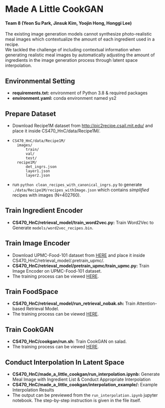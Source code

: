 # Made A Little CookGAN

#### Team 8 (Yeon Su Park, Jinsuk Kim, Yoojin Hong, Honggi Lee)
The existing image generation models cannot synthesize photo-realistic meal images which contextualize the amount of each ingredient used in a recipe.<br/>
We tackled the challenge of including contextual information when generating realistic meal images by automatically adjusting the amount of ingredients in the image generation process through latent space interpolation.

## Environmental Setting
- **requirements.txt:** environment of Python 3.8 & required packages
- **environment.yaml:** conda environment named ys2

## Prepare Dataset
- Download Recipe1M dataset from http://pic2recipe.csail.mit.edu/ and place it inside CS470_HnC/data/Recipe1M/. <br/>
- ```
  CS470_HnC/data/Recipe1M/
    images/
        train/
        val/
        test/
    recipe1M/
        det_ingrs.json
        layer1.json
        layer2.json
- run `python clean_recipes_with_canonical_ingrs.py` to generate `./data/Recipe1M/recipes_withImage.json` which contains *simplified* recipes with images (N=402760).

## Train Ingredient Encoder
- **CS470_HnC/retrieval_model/train_word2vec.py:** Train Word2Vec to Generate `models/word2vec_recipes.bin`.

## Train Image Encoder
- Download UPMC-Food-101 dataset from [HERE](https://drive.google.com/drive/folders/1cpb5g0I5DJAffqEaJ3gLKiySJ8KGopPN) and place it inside CS470_HnC/retrieval_model/.pretrain_upmc/. <br/>
- **CS470_HnC/retrieval_model/pretrain_upmc/train_upmc.py:** Train Image Encoder on UPMC-Food-101 dataset.
- The training process can be viewed [HERE](https://wandb.ai/hnc/cookgan_pretrain_upmc?workspace=user-yeonsuuuu28).

## Train FoodSpace
- **CS470_HnC/retrieval_model/run_retrieval_nobak.sh:** Train Attention-based Retrieval Model.
- The training process can be viewed [HERE](https://wandb.ai/hnc/cookgan_retrieval_model?workspace=user-yeonsuuuu28).

## Train CookGAN
- **CS470_HnC/cookgan/run.sh:** Train CookGAN on salad.
- The training process can be viewed [HERE](https://wandb.ai/hnc/cookgan?workspace=user-yeonsuuuu28).

## Conduct Interpolation In Latent Space
- **CS470_HnC/made_a_little_cookgan/run_interpolation.ipynb:** Generate Meal Image with Ingredient List & Conduct Appropriate Interpolation
- **CS470_HnC/made_a_little_cookgan/interpolation_example/:** Example Interpolation Results
- The output can be previewed from the `run_interpolation.ipynb` jupyter notebook. The step-by-step instruction is given in the file itself.
